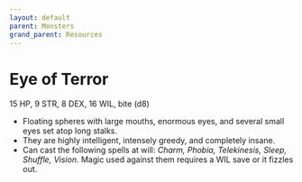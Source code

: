 ```yaml
---
layout: default
parent: Monsters
grand_parent: Resources
---
```


# Eye of Terror

15 HP, 9 STR, 8 DEX, 16 WIL, bite (d8)

- Floating spheres with large mouths, enormous eyes, and several small eyes set atop long stalks. 
- They are highly intelligent, intensely greedy, and completely insane. 
- Can cast the following spells at will: _Charm, Phobia, Telekinesis, Sleep, Shuffle, Vision_. Magic used against them requires a WIL save or it fizzles out.
